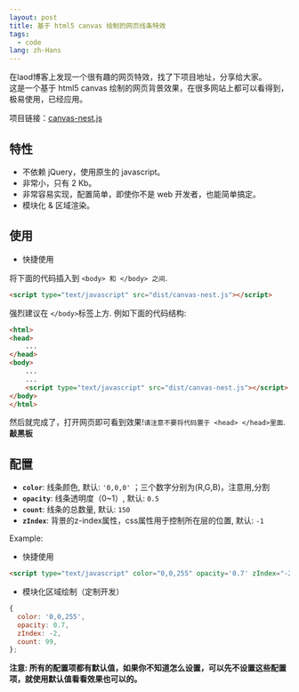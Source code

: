 ```yaml
---
layout: post
title: 基于 html5 canvas 绘制的网页线条特效
tags:
  - code
lang: zh-Hans
---
```


<!--more-->

在laod博客上发现一个很有趣的网页特效，找了下项目地址，分享给大家。  
这是一个基于 html5 canvas 绘制的网页背景效果，在很多网站上都可以看得到，极易使用，已经应用。

项目链接：[canvas-nest.js](https://github.com/hustcc/canvas-nest.js)

## 特性

 - 不依赖 jQuery，使用原生的 javascript。
 - 非常小，只有 2 Kb。
 - 非常容易实现，配置简单，即使你不是 web 开发者，也能简单搞定。
 - 模块化 & 区域渲染。

## 使用

 - 快捷使用

将下面的代码插入到 `<body> 和 </body> 之间`.

```html
<script type="text/javascript" src="dist/canvas-nest.js"></script>
```

强烈建议在 `</body>`标签上方. 例如下面的代码结构:

```html
<html>
<head>
    ...
</head>
<body>
    ...
    ...
    <script type="text/javascript" src="dist/canvas-nest.js"></script>
</body>
</html>
```

然后就完成了，打开网页即可看到效果!`请注意不要将代码置于 <head> </head>里面`.**敲黑板**

## 配置

 - **`color`**: 线条颜色, 默认: `'0,0,0'` ；三个数字分别为(R,G,B)，注意用,分割
 - **`opacity`**: 线条透明度（0~1）, 默认: `0.5`
 - **`count`**: 线条的总数量, 默认: `150`
 - **`zIndex`**: 背景的z-index属性，css属性用于控制所在层的位置, 默认: `-1`

Example:

 - 快捷使用

```html
<script type="text/javascript" color="0,0,255" opacity='0.7' zIndex="-2" count="99" src="dist/canvas-nest.js"></script>
```

 - 模块化区域绘制（定制开发）

```js
{
  color: '0,0,255',
  opacity: 0.7,
  zIndex: -2,
  count: 99,
};
```

**注意: 所有的配置项都有默认值，如果你不知道怎么设置，可以先不设置这些配置项，就使用默认值看看效果也可以的。**

